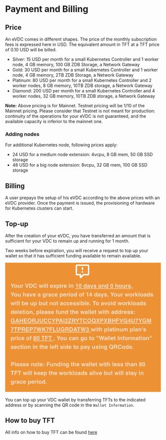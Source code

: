 # Payment and Billing

## Price

An eVDC comes in different shapes. The price of the monthly subscription fees is expressed here in USD. The equivalent amount in TFT at a TFT price of 0.10 USD will be billed.

- Silver: 15 USD per month for a small Kubernetes Controller and 1 worker node, 4 GB memory, 100 GB ZDB Storage, a Network Gateway
- Gold: 30 USD per month for a small Kubernetes Controller and 1 worker node, 4 GB memory, 2TB ZDB Storage, a Network Gateway
- Platinum: 80 USD per month for a small Kubernetes Controller and 2 worker nodes, 8 GB memory, 10TB ZDB storage, a Network Gateway 
- Diamond: 200 USD per month for a small Kubernetes Controller and 4 worker nodes, 32 GB memory, 10TB ZDB storage, a Network Gateway

**Note:** Above pricing is for Mainnet. Testnet pricing will be 1/10 of the Mainnet pricing. Please consider that Testnet is not meant for production: continuity of the operations for your eVDC is not guaranteed, and the available capacity is inferior to the mainnet one.

### Adding nodes

For additional Kubernetes node, following prices apply:

- 24 USD for a medium node extension: 4vcpu, 8 GB mem, 50 GB SSD storage
- 48 USD for a big node extension: 8vcpu, 32 GB mem, 100 GB SSD storage

## Billing

A user prepays the setup of his eVDC according to the above prices with an eVDC provider. Once the payment is issued, the provisioning of hardware for Kubernetes clusters can start.

## Top-up

After the creation of your eVDC, you have transferred an amount that is sufficient for your VDC to remain up and running for 1 month. 

Two weeks before expiration, you will receive a request to top up your wallet so that it has sufficient funding available to remain available. 

![](img/evdc_expiration_warning.png)

You can top up your VDC wallet by transferring TFTs to the indicated address or by scanning the QR code in the `Wallet Information`.

## How to buy TFT

All info on how to buy TFT can be found [here](threefold:how_to_buy_and_sell)
